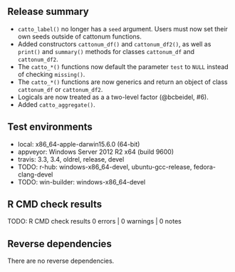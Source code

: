 ## Release summary

* `catto_label()` no longer has a `seed` argument.  Users must now set their own seeds outside of cattonum functions.
* Added constructors `cattonum_df()` and `cattonum_df2()`, as well as `print()` and `summary()` methods for classes `cattonum_df` and `cattonum_df2`.
* The `catto_*()` functions now default the parameter `test` to `NULL` instead of checking `missing()`.
* The `catto_*()` functions are now generics and return an object of class `cattonum_df` or `cattonum_df2`.
* Logicals are now treated as a a two-level factor (@bcbeidel, #6).
* Added `catto_aggregate()`.

## Test environments

* local: x86_64-apple-darwin15.6.0 (64-bit)
* appveyor: Windows Server 2012 R2 x64 (build 9600)
* travis: 3.3, 3.4, oldrel, release, devel
* TODO: r-hub: windows-x86_64-devel, ubuntu-gcc-release, fedora-clang-devel
* TODO: win-builder: windows-x86_64-devel

## R CMD check results

TODO: R CMD check results
0 errors | 0 warnings | 0 notes

## Reverse dependencies

There are no reverse dependencies.
